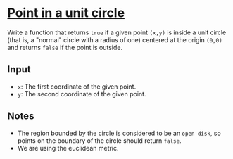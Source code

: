 # [Point in a unit circle](https://www.codewars.com/kata/point-in-a-unit-circle "https://www.codewars.com/kata/58da7ae9b340a2440500009c")

Write a function that returns `true` if a given point `(x,y)` is inside a unit circle (that is,
a "normal" circle with a radius of one) centered at the origin `(0,0)` and returns `false` if the
point is outside.

## Input

* `x`: The first coordinate of the given point.
* `y`: The second coordinate of the given point.

## Notes

* The region bounded by the circle is considered to be an `open disk`, so points on the boundary of
  the circle should return `false`.
* We are using the euclidean metric.
